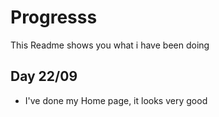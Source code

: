 # Progresss

This Readme shows you what i have been doing

## Day 22/09

- I've done my Home page, it looks very good
